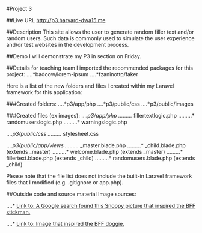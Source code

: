 #Project 3

##Live URL
<http://p3.harvard-dwa15.me>

##Description
This site allows the user to generate random filler text and/or random users. Such data is commonly used to simulate the user experience and/or test websites in the development process.

##Demo
I will demonstrate my P3 in section on Friday.

##Details for teaching team
I imported the recommended packages for this project: 
....*badcow/lorem-ipsum
....*fzaninotto/faker

Here is a list of the new folders and files I created within my Laravel framework for this application:

###Created folders:
....*p3/app/php
....*p3/public/css
....*p3/public/images

###Created files (ex images):
....*p3/app/php
.........* fillertextlogic.php
.........* randomuserslogic.php
.........* warningslogic.php

....*p3/public/css
.........* stylesheet.css

....*p3/public/app/views
.........* _master.blade.php
.........* _child.blade.php (extends _master)
.........* welcome.blade.php (extends _master)
.........* fillertext.blade.php (extends _child)
.........* randomusers.blade.php (extends _child)

Please note that the file list does not include the built-in Laravel framework files that I modified (e.g. .gitignore or app.php).

##Outside code and source material
Image sources:

....* [Link to: A Google search found this Snoopy picture that inspired the BFF stickman.](http://shopfurrytales.blogspot.com/2011_03_01_archive.html)

....* [Link to: Image that inspired the BFF doggie.](http://www.shutterstock.com/pic-94264543/stock-photo-sitting-dog-cartoon-raster-version.html)